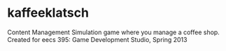 kaffeeklatsch
=============

Content Management Simulation game where you manage a coffee shop. Created for eecs 395: Game Development Studio, Spring 2013
